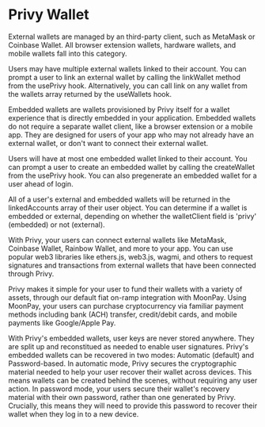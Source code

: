# Privy Wallet

External wallets are managed by an third-party client, such as MetaMask or Coinbase Wallet. All browser extension wallets, hardware wallets, and mobile wallets fall into this category.

Users may have multiple external wallets linked to their account. You can prompt a user to link an external wallet by calling the linkWallet method from the usePrivy hook. Alternatively, you can call link on any wallet from the wallets array returned by the useWallets hook.

Embedded wallets are wallets provisioned by Privy itself for a wallet experience that is directly embedded in your application. Embedded wallets do not require a separate wallet client, like a browser extension or a mobile app. They are designed for users of your app who may not already have an external wallet, or don't want to connect their external wallet.

Users will have at most one embedded wallet linked to their account. You can prompt a user to create an embedded wallet by calling the createWallet from the usePrivy hook. You can also pregenerate an embedded wallet for a user ahead of login.

All of a user's external and embedded wallets will be returned in the linkedAccounts array of their user object. You can determine if a wallet is embedded or external, depending on whether the walletClient field is 'privy' (embedded) or not (external).

With Privy, your users can connect external wallets like MetaMask, Coinbase Wallet, Rainbow Wallet, and more to your app. You can use popular web3 libraries like ethers.js, web3.js, wagmi, and others to request signatures and transactions from external wallets that have been connected through Privy.

Privy makes it simple for your user to fund their wallets with a variety of assets, through our default fiat on-ramp integration with MoonPay. Using MoonPay, your users can purchase cryptocurrency via familiar payment methods including bank (ACH) transfer, credit/debit cards, and mobile payments like Google/Apple Pay.

With Privy's embedded wallets, user keys are never stored anywhere. They are split up and reconstitued as needed to enable user signatures. Privy's embedded wallets can be recovered in two modes: Automatic (default) and Password-based. In automatic mode, Privy secures the cryptographic material needed to help your user recover their wallet across devices. This means wallets can be created behind the scenes, without requiring any user action. In password  mode, your users secure their wallet's recovery material with their own password, rather than one generated by Privy. Crucially, this means they will need to provide this password to recover their wallet when they log in to a new device.


